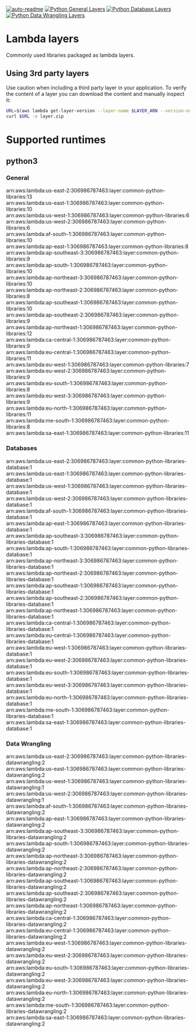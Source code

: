 [![auto-readme](https://github.com/phzietsman/aws-lambda-layer-common/actions/workflows/auto-readme.yml/badge.svg)](https://github.com/phzietsman/aws-lambda-layer-common/actions/workflows/auto-readme.yml)
[![Python General Layers](https://github.com/phzietsman/aws-lambda-layer-common/actions/workflows/python-general.yml/badge.svg?branch=main)](https://github.com/phzietsman/aws-lambda-layer-common/actions/workflows/python-general.yml)
[![Python Database Layers](https://github.com/phzietsman/aws-lambda-layer-common/actions/workflows/python-database.yml/badge.svg)](https://github.com/phzietsman/aws-lambda-layer-common/actions/workflows/python-database.yml)
[![Python Data Wrangling Layers](https://github.com/phzietsman/aws-lambda-layer-common/actions/workflows/python-datawrangling.yml/badge.svg)](https://github.com/phzietsman/aws-lambda-layer-common/actions/workflows/python-datawrangling.yml)

# Lambda layers
Commonly used libraries packaged as lambda layers.

## Using 3rd party layers
Use caution when including a third party layer in your application. To verify the content of a layer you can download the content and manually inspect it:
```bash
URL=$(aws lambda get-layer-version --layer-name $LAYER_ARN --version-number $LAYER_VERSION --query Content.Location --output text)
curl $URL -o layer.zip
```

# Supported runtimes
## python3
### General 
 arn:aws:lambda:us-east-2:306986787463:layer:common-python-libraries:13  
 arn:aws:lambda:us-east-1:306986787463:layer:common-python-libraries:10  
 arn:aws:lambda:us-west-1:306986787463:layer:common-python-libraries:6  
 arn:aws:lambda:us-west-2:306986787463:layer:common-python-libraries:6  
 arn:aws:lambda:af-south-1:306986787463:layer:common-python-libraries:10  
 arn:aws:lambda:ap-east-1:306986787463:layer:common-python-libraries:8  
 arn:aws:lambda:ap-southeast-3:306986787463:layer:common-python-libraries:9  
 arn:aws:lambda:ap-south-1:306986787463:layer:common-python-libraries:10  
 arn:aws:lambda:ap-northeast-3:306986787463:layer:common-python-libraries:10  
 arn:aws:lambda:ap-northeast-2:306986787463:layer:common-python-libraries:8  
 arn:aws:lambda:ap-southeast-1:306986787463:layer:common-python-libraries:10  
 arn:aws:lambda:ap-southeast-2:306986787463:layer:common-python-libraries:9  
 arn:aws:lambda:ap-northeast-1:306986787463:layer:common-python-libraries:12  
 arn:aws:lambda:ca-central-1:306986787463:layer:common-python-libraries:9  
 arn:aws:lambda:eu-central-1:306986787463:layer:common-python-libraries:11  
 arn:aws:lambda:eu-west-1:306986787463:layer:common-python-libraries:7  
 arn:aws:lambda:eu-west-2:306986787463:layer:common-python-libraries:9  
 arn:aws:lambda:eu-south-1:306986787463:layer:common-python-libraries:8  
 arn:aws:lambda:eu-west-3:306986787463:layer:common-python-libraries:9  
 arn:aws:lambda:eu-north-1:306986787463:layer:common-python-libraries:11  
 arn:aws:lambda:me-south-1:306986787463:layer:common-python-libraries:8  
 arn:aws:lambda:sa-east-1:306986787463:layer:common-python-libraries:11  


### Databases 
 arn:aws:lambda:us-east-2:306986787463:layer:common-python-libraries-database:1  
 arn:aws:lambda:us-east-1:306986787463:layer:common-python-libraries-database:1  
 arn:aws:lambda:us-west-1:306986787463:layer:common-python-libraries-database:1  
 arn:aws:lambda:us-west-2:306986787463:layer:common-python-libraries-database:1  
 arn:aws:lambda:af-south-1:306986787463:layer:common-python-libraries-database:1  
 arn:aws:lambda:ap-east-1:306986787463:layer:common-python-libraries-database:1  
 arn:aws:lambda:ap-southeast-3:306986787463:layer:common-python-libraries-database:1  
 arn:aws:lambda:ap-south-1:306986787463:layer:common-python-libraries-database:1  
 arn:aws:lambda:ap-northeast-3:306986787463:layer:common-python-libraries-database:1  
 arn:aws:lambda:ap-northeast-2:306986787463:layer:common-python-libraries-database:1  
 arn:aws:lambda:ap-southeast-1:306986787463:layer:common-python-libraries-database:1  
 arn:aws:lambda:ap-southeast-2:306986787463:layer:common-python-libraries-database:1  
 arn:aws:lambda:ap-northeast-1:306986787463:layer:common-python-libraries-database:1  
 arn:aws:lambda:ca-central-1:306986787463:layer:common-python-libraries-database:1  
 arn:aws:lambda:eu-central-1:306986787463:layer:common-python-libraries-database:1  
 arn:aws:lambda:eu-west-1:306986787463:layer:common-python-libraries-database:1  
 arn:aws:lambda:eu-west-2:306986787463:layer:common-python-libraries-database:1  
 arn:aws:lambda:eu-south-1:306986787463:layer:common-python-libraries-database:1  
 arn:aws:lambda:eu-west-3:306986787463:layer:common-python-libraries-database:1  
 arn:aws:lambda:eu-north-1:306986787463:layer:common-python-libraries-database:1  
 arn:aws:lambda:me-south-1:306986787463:layer:common-python-libraries-database:1  
 arn:aws:lambda:sa-east-1:306986787463:layer:common-python-libraries-database:1  


### Data Wrangling 
 arn:aws:lambda:us-east-2:306986787463:layer:common-python-libraries-datawrangling:2  
 arn:aws:lambda:us-east-1:306986787463:layer:common-python-libraries-datawrangling:2  
 arn:aws:lambda:us-west-1:306986787463:layer:common-python-libraries-datawrangling:1  
 arn:aws:lambda:us-west-2:306986787463:layer:common-python-libraries-datawrangling:1  
 arn:aws:lambda:af-south-1:306986787463:layer:common-python-libraries-datawrangling:2  
 arn:aws:lambda:ap-east-1:306986787463:layer:common-python-libraries-datawrangling:2  
 arn:aws:lambda:ap-southeast-3:306986787463:layer:common-python-libraries-datawrangling:2  
 arn:aws:lambda:ap-south-1:306986787463:layer:common-python-libraries-datawrangling:2  
 arn:aws:lambda:ap-northeast-3:306986787463:layer:common-python-libraries-datawrangling:2  
 arn:aws:lambda:ap-northeast-2:306986787463:layer:common-python-libraries-datawrangling:2  
 arn:aws:lambda:ap-southeast-1:306986787463:layer:common-python-libraries-datawrangling:2  
 arn:aws:lambda:ap-southeast-2:306986787463:layer:common-python-libraries-datawrangling:2  
 arn:aws:lambda:ap-northeast-1:306986787463:layer:common-python-libraries-datawrangling:2  
 arn:aws:lambda:ca-central-1:306986787463:layer:common-python-libraries-datawrangling:2  
 arn:aws:lambda:eu-central-1:306986787463:layer:common-python-libraries-datawrangling:2  
 arn:aws:lambda:eu-west-1:306986787463:layer:common-python-libraries-datawrangling:2  
 arn:aws:lambda:eu-west-2:306986787463:layer:common-python-libraries-datawrangling:2  
 arn:aws:lambda:eu-south-1:306986787463:layer:common-python-libraries-datawrangling:2  
 arn:aws:lambda:eu-west-3:306986787463:layer:common-python-libraries-datawrangling:2  
 arn:aws:lambda:eu-north-1:306986787463:layer:common-python-libraries-datawrangling:2  
 arn:aws:lambda:me-south-1:306986787463:layer:common-python-libraries-datawrangling:2  
 arn:aws:lambda:sa-east-1:306986787463:layer:common-python-libraries-datawrangling:2  
